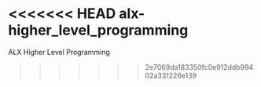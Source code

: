 <<<<<<< HEAD
alx-higher_level_programming
=======
ALX Higher Level Programming
>>>>>>> 2e7069da183350fc0e912ddb99402a331226e139
